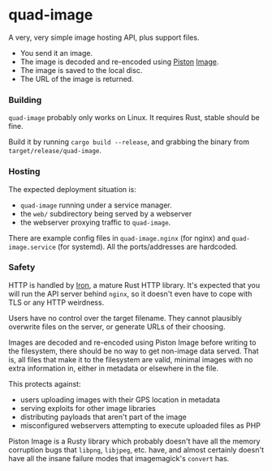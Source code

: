 # quad-image

A very, very simple image hosting API, plus support files.

 * You send it an image.
 * The image is decoded and re-encoded using
[Piston](http://www.piston.rs/) [Image](https://crates.io/crates/image).
 * The image is saved to the local disc.
 * The URL of the image is returned.

### Building

`quad-image` probably only works on Linux. It requires Rust, stable should be fine.

Build it by running `cargo build --release`, and grabbing the binary from
`target/release/quad-image`.


### Hosting

The expected deployment situation is:

 * `quad-image` running under a service manager.
 * the `web/` subdirectory being served by a webserver
 * the webserver proxying traffic to `quad-image`.

There are example config files in `quad-image.nginx` (for nginx) and
`quad-image.service` (for systemd). All the ports/addresses are hardcoded.

### Safety

HTTP is handled by [Iron](https://crates.io/crates/iron), a mature
Rust HTTP library. It's expected that you will run the API server
behind `nginx`, so it doesn't even have to cope with TLS or any HTTP
weirdness.

Users have no control over the target filename. They cannot plausibly
overwrite files on the server, or generate URLs of their choosing.

Images are decoded and re-encoded using Piston Image before writing
to the filesystem, there should be no way to get non-image data served.
That is, all files that make it to the filesystem are valid, minimal
images with no extra information in, either in metadata or elsewhere
in the file.

This protects against:

 * users uploading images with their GPS location in metadata
 * serving exploits for other image libraries
 * distributing payloads that aren't part of the image
 * misconfigured webservers attempting to execute uploaded files as PHP

Piston Image is a Rusty library which probably doesn't have all the
memory corruption bugs that `libpng`, `libjpeg`, etc. have, and
almost certainly doesn't have all the insane failure modes that
imagemagick's `convert` has.
